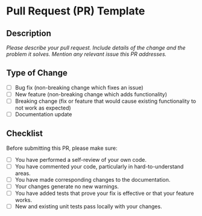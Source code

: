 # Pull Request (PR) Template

## Description
*Please describe your pull request. Include details of the change and the problem it solves. Mention any relevant issue this PR addresses.*

## Type of Change
- [ ] Bug fix (non-breaking change which fixes an issue)
- [ ] New feature (non-breaking change which adds functionality)
- [ ] Breaking change (fix or feature that would cause existing functionality to not work as expected)
- [ ] Documentation update

## Checklist
Before submitting this PR, please make sure:
- [ ] You have performed a self-review of your own code.
- [ ] You have commented your code, particularly in hard-to-understand areas.
- [ ] You have made corresponding changes to the documentation.
- [ ] Your changes generate no new warnings.
- [ ] You have added tests that prove your fix is effective or that your feature works.
- [ ] New and existing unit tests pass locally with your changes.
